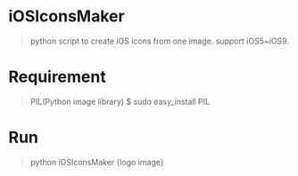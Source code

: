 # iOSIconsMaker
> python script to create iOS icons from one image. support iOS5~iOS9.
# Requirement
> PIL(Python image library)
> $ sudo easy_install PIL
# Run
> python iOSIconsMaker {logo image}
